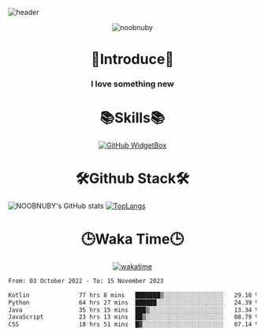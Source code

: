 ![header](https://capsule-render.vercel.app/api?type=waving&color=60:B8E1FF,40:B4D4EE&height=350&section=header&text="Hello,%20World!"&fontSize=90&animation=fadeIn&fontAlignY=38&desc=Welcome%20NOOBNUBY's%20GitHub%20Profile&descAlignY=59&descAlign=59&descSize=25&fontColor=000000)
<div align="center">
  
<p align="center"> <img src="https://komarev.com/ghpvc/?username=noobnuby&label=Profile%20views&color=0e75b6&style=flat" alt="noobnuby" /> </p>
  
# 👋Introduce👋
  
### I love something new

# 📚Skills📚

[![GitHub WidgetBox](https://github-widgetbox.vercel.app/api/skills?languages=js,ts,java,python,html,css,c,csharp,kotlin,dart&frameworks=react,next,django,tailwind&tools=git,npm,yarn,vercel,nodejs,nginx,jupyter,gradle,prettier&includeNames=true&theme=darkmode)](https://github.com/Jurredr/github-widgetbox)

# 🛠️Github Stack🛠️
</div>

![NOOBNUBY's GitHub stats](https://github-readme-stats.vercel.app/api?username=NOOBNUBY&show_icons=true&theme=dark)
[![TopLangs](https://github-readme-stats.vercel.app/api/top-langs/?username=NOOBNUBY&layout=compact&theme=dark)](https://github.com/anuraghazra/github-readme-stats)

<div align="center">
  
# 🕒Waka Time🕒

[![wakatime](https://wakatime.com/badge/user/18222503-d762-4ee2-ae37-bc0bc1ed5d3c.svg)](https://wakatime.com/@18222503-d762-4ee2-ae37-bc0bc1ed5d3c)
  
</div>

<!--START_SECTION:waka-->

```txt
From: 03 October 2022 - To: 15 November 2023

Kotlin              77 hrs 8 mins   ███████▒░░░░░░░░░░░░░░░░░   29.18 %
Python              64 hrs 27 mins  ██████░░░░░░░░░░░░░░░░░░░   24.39 %
Java                35 hrs 15 mins  ███▒░░░░░░░░░░░░░░░░░░░░░   13.34 %
JavaScript          23 hrs 13 mins  ██▒░░░░░░░░░░░░░░░░░░░░░░   08.79 %
CSS                 18 hrs 51 mins  █▓░░░░░░░░░░░░░░░░░░░░░░░   07.14 %
```

<!--END_SECTION:waka-->
